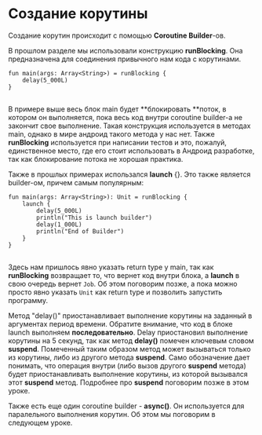 # Создание корутины

Создание корутин происходит с помощью **Coroutine Builder**-ов.

В прошлом разделе мы использовали конструкцию **runBlocking**. Она предназначена для соединения привычного нам кода с корутинами.

```
fun main(args: Array<String>) = runBlocking {
    delay(5_000L)
}
```

![](data:image/gif;base64,R0lGODlhAQABAPABAP///wAAACH5BAEKAAAALAAAAAABAAEAAAICRAEAOw==)![](data:image/gif;base64,R0lGODlhAQABAPABAP///wAAACH5BAEKAAAALAAAAAABAAEAAAICRAEAOw== "Click and drag to move")

В примере выше весь блок main будет **блокировать **поток, в котором он выполняется, пока весь код внутри coroutine builder-a не закончит свое выполнение. Такая конструкция используется в методах main, однако в мире андроид такого метода у нас нет. Также **runBlocking** используется при написании тестов и это, пожалуй,  единственное место, где его стоит использовать в Андроид разработке, так как блокирование потока не хорошая практика.

Также в прошлых примерах использался **launch** {}. Это также является builder-ом, причем самым популярным:

```
fun main(args: Array<String>): Unit = runBlocking {
    launch {
        delay(5_000L)
        println("This is launch builder")
        delay(1_000L)
        println("End of Builder")
    }
}
```

![](data:image/gif;base64,R0lGODlhAQABAPABAP///wAAACH5BAEKAAAALAAAAAABAAEAAAICRAEAOw==)![](data:image/gif;base64,R0lGODlhAQABAPABAP///wAAACH5BAEKAAAALAAAAAABAAEAAAICRAEAOw== "Click and drag to move")

Здесь нам пришлось явно указать return type у main, так как **runBlocking** возвращает то, что вернет код внутри блока, а **launch** в свою очередь вернет `Job`. Об этом поговорим позже, а пока можно просто явно указать `Unit` как return type и позволить запустить программу.

Метод "delay()" приостанавливает выполнение корутины на заданный в аргументах период времени. Обратите внимание, что код в блоке launch выполняем **последовательно**. Delay приостановил выполнение корутины на 5 секунд, так как метод **delay()** помечен ключевым словом **suspend**. Помеченный таким образом метод может вызываться только из корутины, либо из другого метода **suspend**. Само обозначение дает понимать, что операция внутри (либо вызов другого **suspend** метода) будет приостанавливать выполнение корутины, из которой вызывался этот **suspend** метод. Подробнее про **suspend** поговорим позже в этом уроке.

Также есть еще один coroutine builder - **async()**. Он используется для паралельного выполнения корутин. Об этом мы поговорим в следующем уроке.
